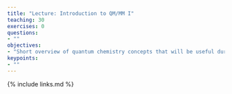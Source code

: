 ```yaml
---
title: "Lecture: Introduction to QM/MM I"
teaching: 30
exercises: 0
questions:
- ""
objectives:
- "Short overview of quantum chemistry concepts that will be useful during this course"
keypoints:
- ""
---
```




{% include links.md %}
